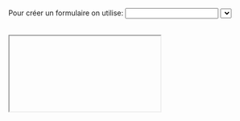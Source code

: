 <!-- Formulaire -->
Pour créer un formulaire on utilise:
<label></label>
<input></input>
<select></select>
<option></option>

<!-- Autre HTML5 Balises -->
<iframe>
<audio>
<details>
<embed>
<fieldset>
<figcaption>

<!-- css classes et id -->
class => .
id => #
<!-- css lesson 1 -->
h1 {
    text-align: center;
}
<!-- css lesson 1 details -->
h1 => sélecteur
text-align => propriété
center => valeur

<!-- css positions -->
position: static;
position: relative;
position: absolute;
position: fixed;
position: sticky;

<!-- Valeurs globales -->
position: inherit;
position: initial;
position: revert;
position: unset;
